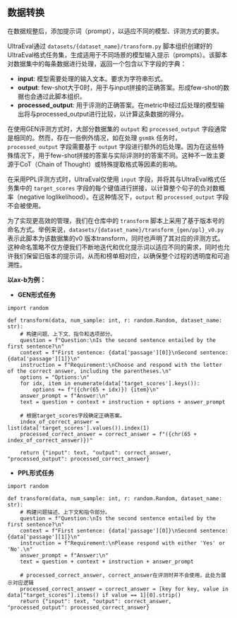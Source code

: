 ## 数据转换

在数据规整后，添加提示词（prompt），以适应不同的模型、评测方式的要求。

UltraEval通过 `datasets/{dataset_name}/transform.py` 脚本组织创建好的UltraEval格式任务集，生成适用于不同场景的模型输入提示（prompts）。该脚本对数据集中的每条数据进行处理，返回一个包含以下字段的字典：

- **input**: 模型需要处理的输入文本。要求为字符串形式。
- **output**: few-shot大于0时，用于与input拼接的正确答案。形成few-shot的数据也会通过此脚本组织。
- **processed_output**: 用于评测的正确答案。在metric中经过后处理的模型输出将与processed_output进行比较，以计算这条数据的得分。

在使用GEN评测方式时，大部分数据集的 `output` 和 `processed_output` 字段通常是相同的。然而，存在一些例外情况，如在处理 `gsm8k` 任务时，`processed_output` 字段需要基于 `output` 字段进行额外的后处理。因为在这些特殊情况下，用于few-shot拼接的答案与实际评测时的答案不同。这种不一致主要源于CoT（Chain of Thought）或特殊提取格式等因素的影响。

在采用PPL评测方式时，UltraEval仅使用 `input` 字段，并将其与UltraEval格式任务集中的 `target_scores` 字段的每个键值进行拼接，以计算整个句子的负对数概率（negative loglikelihood）。在这种情况下，`output` 和 `processed_output` 字段不会被使用。

为了实现更高效的管理，我们在仓库中的 `transform` 脚本上采用了基于版本号的命名方式。举例来说，`datasets/{dataset_name}/transform_{gen/ppl}_v0.py` 表示此脚本为该数据集的v0 版本transform，同时也声明了其对应的评测方式。这种命名策略不仅方便我们不断地迭代和优化提示词以适应不同的需求，同时也允许我们保留旧版本的提示词，从而和榜单相对应，以确保整个过程的透明度和可追溯性。

**以ax-b为例：**

- **GEN形式任务**

```
import random

def transform(data, num_sample: int, r: random.Random, dataset_name: str):
    # 构建问题、上下文、指令和选项部分。
    question = f"Question:\nIs the second sentence entailed by the first sentence?\n"
    context = f"First sentence: {data['passage'][0]}\nSecond sentence: {data['passage'][1]}\n"
    instruction = f"Requirement:\nChoose and respond with the letter of the correct answer, including the parentheses.\n"
    options = "Options:\n"
    for idx, item in enumerate(data['target_scores'].keys()):
        options += f"({chr(65 + idx)}) {item}\n"
    answer_prompt = f"Answer:\n"
    text = question + context + instruction + options + answer_prompt

    # 根据target_scores字段确定正确答案。
    index_of_correct_answer = list(data['target_scores'].values()).index(1)
    processed_correct_answer = correct_answer = f"({chr(65 + index_of_correct_answer)})"

    return {"input": text, "output": correct_answer, "processed_output": processed_correct_answer}
```

- **PPL形式任务**

```
import random

def transform(data, num_sample: int, r: random.Random, dataset_name: str):
    # 构建问题描述、上下文和指令部分。
    question = f"Question:\nIs the second sentence entailed by the first sentence?\n"
    context = f"First sentence: {data['passage'][0]}\nSecond sentence: {data['passage'][1]}\n"
    instruction = f"Requirement:\nPlease respond with either 'Yes' or 'No'.\n"
    answer_prompt = f"Answer:\n"
    text = question + context + instruction + answer_prompt

    # processed_correct_answer, correct_answer在评测时并不会使用，此处为展示对应逻辑
    processed_correct_answer = correct_answer = [key for key, value in data["target_scores"].items() if value == 1][0].strip()
    return {"input": text, "output": correct_answer, "processed_output": processed_correct_answer}
```